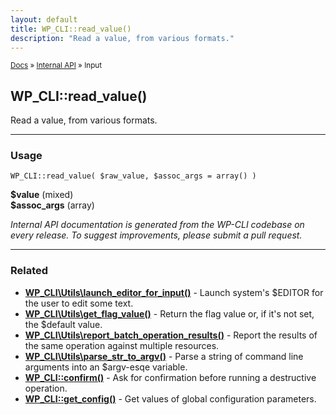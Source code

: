 ```yaml
---
layout: default
title: WP_CLI::read_value()
description: "Read a value, from various formats."
---
```


<small><a href="/docs/">Docs</a> &raquo; <a href="/docs/internal-api/">Internal API</a> &raquo; Input</small>

## WP_CLI::read_value()

Read a value, from various formats.

***

### Usage

    WP_CLI::read_value( $raw_value, $assoc_args = array() )

<div>
<strong>$value</strong> (mixed) <br />
<strong>$assoc_args</strong> (array) <br />
</div>


*Internal API documentation is generated from the WP-CLI codebase on every release. To suggest improvements, please submit a pull request.*


***

### Related

<ul>



<li><strong><a href="/docs/internal-api/wp-cli-utils-launch-editor-for-input/">WP_CLI\Utils\launch_editor_for_input()</a></strong> - Launch system's $EDITOR for the user to edit some text.</li>


<li><strong><a href="/docs/internal-api/wp-cli-utils-get-flag-value/">WP_CLI\Utils\get_flag_value()</a></strong> - Return the flag value or, if it's not set, the $default value.</li>


<li><strong><a href="/docs/internal-api/wp-cli-utils-report-batch-operation-results/">WP_CLI\Utils\report_batch_operation_results()</a></strong> - Report the results of the same operation against multiple resources.</li>


<li><strong><a href="/docs/internal-api/wp-cli-utils-parse-str-to-argv/">WP_CLI\Utils\parse_str_to_argv()</a></strong> - Parse a string of command line arguments into an $argv-esqe variable.</li>


<li><strong><a href="/docs/internal-api/wp-cli-confirm/">WP_CLI::confirm()</a></strong> - Ask for confirmation before running a destructive operation.</li>


<li><strong><a href="/docs/internal-api/wp-cli-get-config/">WP_CLI::get_config()</a></strong> - Get values of global configuration parameters.</li>



</ul>



